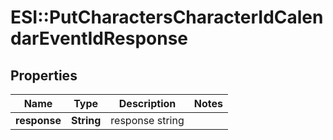 # ESI::PutCharactersCharacterIdCalendarEventIdResponse

## Properties
Name | Type | Description | Notes
------------ | ------------- | ------------- | -------------
**response** | **String** | response string | 

